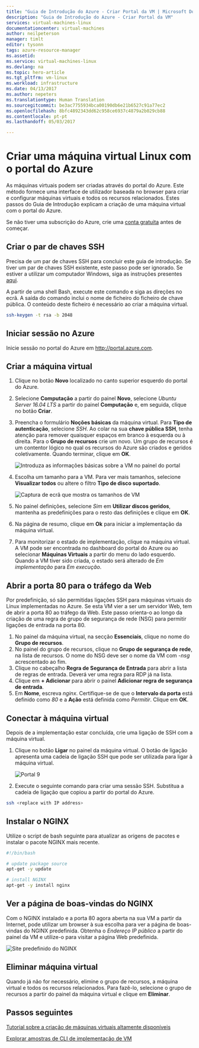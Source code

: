 ```yaml
---
title: "Guia de Introdução do Azure - Criar Portal da VM | Microsoft Docs"
description: "Guia de Introdução do Azure - Criar Portal da VM"
services: virtual-machines-linux
documentationcenter: virtual-machines
author: neilpeterson
manager: timlt
editor: tysonn
tags: azure-resource-manager
ms.assetid: 
ms.service: virtual-machines-linux
ms.devlang: na
ms.topic: hero-article
ms.tgt_pltfrm: vm-linux
ms.workload: infrastructure
ms.date: 04/13/2017
ms.author: nepeters
ms.translationtype: Human Translation
ms.sourcegitcommit: be3ac7755934bca00190db6e21b6527c91a77ec2
ms.openlocfilehash: 8bfc4892343dd62c958ce6937c4879a2b029cb88
ms.contentlocale: pt-pt
ms.lasthandoff: 05/03/2017

---
```


# <a name="create-a-linux-virtual-machine-with-the-azure-portal"></a>Criar uma máquina virtual Linux com o portal do Azure

As máquinas virtuais podem ser criadas através do portal do Azure. Este método fornece uma interface de utilizador baseada no browser para criar e configurar máquinas virtuais e todos os recursos relacionados. Estes passos do Guia de Introdução explicam a criação de uma máquina virtual com o portal do Azure.

Se não tiver uma subscrição do Azure, crie uma [conta gratuita](https://azure.microsoft.com/en-us/free/?WT.mc_id=A261C142F) antes de começar.

## <a name="create-ssh-key-pair"></a>Criar o par de chaves SSH

Precisa de um par de chaves SSH para concluir este guia de introdução. Se tiver um par de chaves SSH existente, este passo pode ser ignorado. Se estiver a utilizar um computador Windows, siga as instruções presentes [aqui](ssh-from-windows.md). 

A partir de uma shell Bash, execute este comando e siga as direções no ecrã. A saída do comando inclui o nome de ficheiro do ficheiro de chave pública. O conteúdo deste ficheiro é necessário ao criar a máquina virtual.

```bash
ssh-keygen -t rsa -b 2048
```

## <a name="log-in-to-azure"></a>Iniciar sessão no Azure 

Inicie sessão no portal do Azure em http://portal.azure.com.

## <a name="create-virtual-machine"></a>Criar a máquina virtual

1. Clique no botão **Novo** localizado no canto superior esquerdo do portal do Azure.

2. Selecione **Computação** a partir do painel **Novo**, selecione *Ubuntu Server 16.04 LTS* a partir do painel **Computação** e, em seguida, clique no botão **Criar**.

3. Preencha o formulário **Noções básicas** da máquina virtual. Para **Tipo de autenticação**, selecione *SSH*. Ao colar na sua **chave pública SSH**, tenha atenção para remover quaisquer espaços em branco à esquerda ou à direita. Para o **Grupo de recursos** crie um novo. Um grupo de recursos é um contentor lógico no qual os recursos do Azure são criados e geridos coletivamente. Quando terminar, clique em **OK**.

    ![Introduza as informações básicas sobre a VM no painel do portal](./media/quick-create-portal/create-vm-portal-basic-blade.png)  

4. Escolha um tamanho para a VM. Para ver mais tamanhos, selecione **Visualizar todos** ou altere o filtro **Tipo de disco suportado**. 

    ![Captura de ecrã que mostra os tamanhos de VM](./media/quick-create-portal/create-linux-vm-portal-sizes.png)  

5. No painel definições, selecione *Sim* em **Utilizar discos geridos**, mantenha as predefinições para o resto das definições e clique em **OK**.

6. Na página de resumo, clique em **Ok** para iniciar a implementação da máquina virtual.

7. Para monitorizar o estado de implementação, clique na máquina virtual. A VM pode ser encontrada no dashboard do portal do Azure ou ao selecionar **Máquinas Virtuais** a partir do menu do lado esquerdo. Quando a VM tiver sido criada, o estado será alterado de *Em implementação* para *Em execução*.


## <a name="open-port-80-for-web-traffic"></a>Abrir a porta 80 para o tráfego da Web 

Por predefinição, só são permitidas ligações SSH para máquinas virtuais do Linux implementadas no Azure. Se esta VM vier a ser um servidor Web, tem de abrir a porta 80 ao tráfego da Web. Este passo orienta-o ao longo da criação de uma regra de grupo de segurança de rede (NSG) para permitir ligações de entrada na porta 80.

1. No painel da máquina virtual, na secção **Essenciais**, clique no nome do **Grupo de recursos**.
2. No painel do grupo de recursos, clique no **Grupo de segurança de rede**, na lista de recursos. O nome do NSG deve ser o nome da VM com *-nsg* acrescentado ao fim.
3. Clique no cabeçalho **Regra de Segurança de Entrada** para abrir a lista de regras de entrada. Deverá ver uma regra para RDP já na lista.
4. Clique em **+ Adicionar** para abrir o painel **Adicionar regra de segurança de entrada**.
5. Em **Nome**, escreva *nginx*. Certifique-se de que o **Intervalo da porta** está definido como *80* e a **Ação** está definida como *Permitir*. Clique em **OK**.


## <a name="connect-to-virtual-machine"></a>Conectar à máquina virtual

Depois de a implementação estar concluída, crie uma ligação de SSH com a máquina virtual.

1. Clique no botão **Ligar** no painel da máquina virtual. O botão de ligação apresenta uma cadeia de ligação SSH que pode ser utilizada para ligar à máquina virtual.

    ![Portal 9](./media/quick-create-portal/portal-quick-start-9.png) 

2. Execute o seguinte comando para criar uma sessão SSH. Substitua a cadeia de ligação que copiou a partir do portal do Azure.

```bash 
ssh <replace with IP address>
```

## <a name="install-nginx"></a>Instalar o NGINX

Utilize o script de bash seguinte para atualizar as origens de pacotes e instalar o pacote NGINX mais recente. 

```bash 
#!/bin/bash

# update package source
apt-get -y update

# install NGINX
apt-get -y install nginx
```

## <a name="view-the-ngix-welcome-page"></a>Ver a página de boas-vindas do NGINX

Com o NGINX instalado e a porta 80 agora aberta na sua VM a partir da Internet, pode utilizar um browser à sua escolha para ver a página de boas-vindas do NGINX predefinida. Obtenha o *Endereço IP público* a partir do painel da VM e utilize-o para visitar a página Web predefinida.

![Site predefinido do NGINX](./media/quick-create-cli/nginx.png) 
## <a name="delete-virtual-machine"></a>Eliminar máquina virtual

Quando já não for necessário, elimine o grupo de recursos, a máquina virtual e todos os recursos relacionados. Para fazê-lo, selecione o grupo de recursos a partir do painel da máquina virtual e clique em **Eliminar**.

## <a name="next-steps"></a>Passos seguintes

[Tutorial sobre a criação de máquinas virtuais altamente disponíveis](create-cli-complete.md?toc=%2fazure%2fvirtual-machines%2flinux%2ftoc.json)

[Explorar amostras de CLI de implementação de VM](../windows/cli-samples.md?toc=%2fazure%2fvirtual-machines%2flinux%2ftoc.json)

